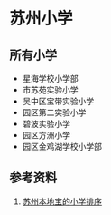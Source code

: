 # 苏州小学

## 所有小学

- 星海学校小学部
- 市苏苑实验小学
- 吴中区宝带实验小学
- 园区第二实验小学
- 碧波实验小学
- 园区方洲小学
- 园区金鸡湖学校小学部

## 参考资料

1. [苏州本地宝的小学排序](http://suzhou.bendibao.com/edu/201562/53883.shtm)
